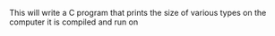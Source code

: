 This will write a C program that prints the size of various types on the computer it is compiled and run on
